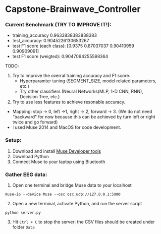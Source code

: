 # Capstone-Brainwave_Controller
### Current Benchmark (TRY TO IMPROVE IT!):
- training_accuracy 0.9633838383838383
- test_accuracy: 0.9045226130653267
- test F1 score (each class): [0.9375     0.87037037 0.90410959 0.90909091]
- test F1 score (weigted): 0.9047064255598364

TODO:
1. Try to improve the overral training accuracy and F1 score.
     -  Hyperparamter tuning (SEGMENT_SIZE, model related parameters, etc.)
     -  Try other classifiers (Neural Networks(MLP, 1-D CNN, RNN), Decision Tree, etc.)
2. Try to use less features to achieve resonable accuracy.

- Mapping: stop -> 0, left ->1, right -> 2, forward -> 3. (We do not need "backward" for now because this can be achieved by turn left or right twice and go forward)
- I used Muse 2014 and MacOS for code development.

### Setup:
1. Download and install [Muse Developer tools](http://developer.choosemuse.com/tools/mac-tools/getting-started-for-mac)
2. Download Python
3. Connect Muse to your laptop using Bluetooth

### Gather EEG data:
1. Open one terminal and bridge Muse data to your localhost

```muse-io --device Muse --osc osc.udp://127.0.0.1:5000```

2. Open a new terminal, activate Python, and run the server script

```python server.py```

3. Hit ```Ctrl + C``` to stop the server; the CSV files should be created under folder ```Data```
